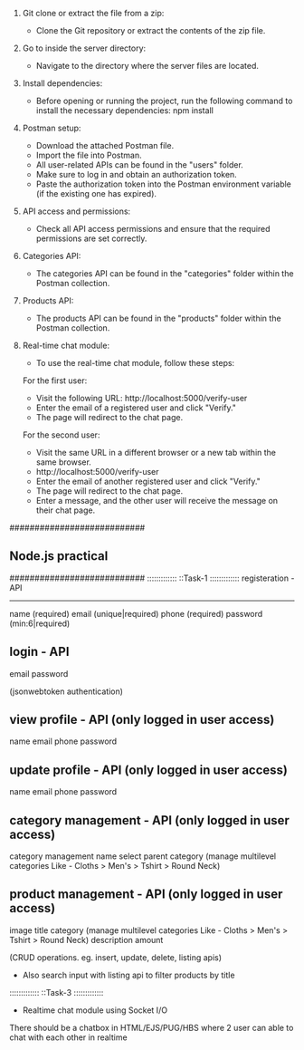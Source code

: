 1. Git clone or extract the file from a zip:

   - Clone the Git repository or extract the contents of the zip file.

2. Go to inside the server directory:

   - Navigate to the directory where the server files are located.

3. Install dependencies:

   - Before opening or running the project, run the following command to install the necessary dependencies: npm install

4. Postman setup:

   - Download the attached Postman file.
   - Import the file into Postman.
   - All user-related APIs can be found in the "users" folder.
   - Make sure to log in and obtain an authorization token.
   - Paste the authorization token into the Postman environment variable (if the existing one has expired).

5. API access and permissions:

   - Check all API access permissions and ensure that the required permissions are set correctly.

6. Categories API:

   - The categories API can be found in the "categories" folder within the Postman collection.

7. Products API:

   - The products API can be found in the "products" folder within the Postman collection.

8. Real-time chat module:

   - To use the real-time chat module, follow these steps:

   For the first user:

   - Visit the following URL: http://localhost:5000/verify-user
   - Enter the email of a registered user and click "Verify."
   - The page will redirect to the chat page.

   For the second user:

   - Visit the same URL in a different browser or a new tab within the same browser.
   - http://localhost:5000/verify-user
   - Enter the email of another registered user and click "Verify."
   - The page will redirect to the chat page.
   - Enter a message, and the other user will receive the message on their chat page.

###########################

## Node.js practical

###########################
:::::::::::::
::Task-1
:::::::::::::
registeration - API

---

name (required)
email (unique|required)
phone (required)
password (min:6|required)

## login - API

email
password

(jsonwebtoken authentication)

## view profile - API (only logged in user access)

name
email
phone
password

## update profile - API (only logged in user access)

name
email
phone
password

## category management - API (only logged in user access)

category management
name
select parent category
(manage multilevel categories Like - Cloths > Men's > Tshirt > Round Neck)

## product management - API (only logged in user access)

image
title
category (manage multilevel categories Like - Cloths > Men's > Tshirt > Round Neck)
description
amount

(CRUD operations. eg. insert, update, delete, listing apis)

- Also search input with listing api to filter products by title

:::::::::::::
::Task-3
:::::::::::::

- Realtime chat module using Socket I/O

There should be a chatbox in HTML/EJS/PUG/HBS where 2 user can able to chat with each other in realtime

